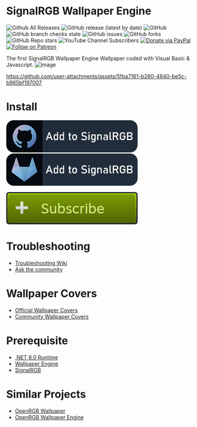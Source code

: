 # SignalRGB Wallpaper Engine
![Github All Releases](https://img.shields.io/github/downloads/qiangqiang101/SignalRGB-Wallpaper-Engine/total.svg)
![GitHub release (latest by date)](https://img.shields.io/github/v/release/qiangqiang101/SignalRGB-Wallpaper-Engine)
![GitHub](https://img.shields.io/github/license/qiangqiang101/SignalRGB-Wallpaper-Engine)
![GitHub branch checks state](https://img.shields.io/github/checks-status/qiangqiang101/SignalRGB-Wallpaper-Engine/master)
![GitHub issues](https://img.shields.io/github/issues/qiangqiang101/SignalRGB-Wallpaper-Engine)
![GitHub forks](https://img.shields.io/github/forks/qiangqiang101/SignalRGB-Wallpaper-Engine?style=social)
![GitHub Repo stars](https://img.shields.io/github/stars/qiangqiang101/SignalRGB-Wallpaper-Engine?style=social)
![YouTube Channel Subscribers](https://img.shields.io/youtube/channel/subscribers/UCAZlasvEy1euunP1M7nwj5Q?style=social)
[![Donate via PayPal](https://img.shields.io/badge/Donate-Paypal-brightgreen)](https://paypal.me/imnotmental)
[![Follow on Patreon](https://img.shields.io/badge/Donate-Patreon-orange)](https://www.patreon.com/imnotmental)

The first SignalRGB Wallpaper Engine Wallpaper coded with Visual Basic & Javascript.
![image](https://github.com/user-attachments/assets/77027bf4-4fda-4d27-86c2-138ebffbe07a)

https://github.com/user-attachments/assets/5fba7161-b260-4840-be5c-b965bf197007



# Install
[![Click here to add this repo to SignalRGB](https://github.com/qiangqiang101/SignalRGB-Wallpaper-Engine/blob/main/addtosrgbgithub.png?raw=true)](https://srgbmods.net/s?p=addon/install?url=https://github.com/qiangqiang101/SignalRGB-Wallpaper-Engine)
[![Click here to add this repo to SignalRGB](https://github.com/qiangqiang101/SignalRGB-Wallpaper-Engine/blob/main/addtosrgbgitlab.png?raw=true)](https://srgbmods.net/s?p=addon/install?url=https://gitlab.com/nollie/SignalRGB-Wallpaper-Engine)

[![Click here to add this repo to SignalRGB](https://raw.githubusercontent.com/qiangqiang101/SignalRGB-Wallpaper-Engine/refs/heads/main/subsbutton.png)](https://steamcommunity.com/sharedfiles/filedetails/?id=3475033880)

# Troubleshooting
- [Troubleshooting Wiki](https://github.com/qiangqiang101/SignalRGB-Wallpaper-Engine/wiki/Troubleshooting)
- [Ask the community](https://github.com/qiangqiang101/SignalRGB-Wallpaper-Engine/discussions/categories/tech-support)

# Wallpaper Covers
- [Official Wallpaper Covers](https://github.com/qiangqiang101/SignalRGB-Wallpaper-Engine/wiki/Wallpapers)
- [Community Wallpaper Covers](https://github.com/qiangqiang101/SignalRGB-Wallpaper-Engine/discussions/categories/community-wallpapers)

# Prerequisite
- [.NET 8.0 Runtime](https://dotnet.microsoft.com/en-us/download/dotnet/8.0)
- [Wallpaper Engine](https://store.steampowered.com/app/431960/Wallpaper_Engine/)
- [SignalRGB](https://signalrgb.com/)

# Similar Projects
- [OpenRGB Wallpaper](https://github.com/qiangqiang101/OpenRGB-Wallpaper)
- [OpenRGB Wallpaper Engine](https://github.com/qiangqiang101/OpenRGB-Wallpaper-Engine) 
